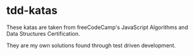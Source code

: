 # tdd-katas

These katas are taken from freeCodeCamp's JavaScript 
Algorithms and Data Structures Certification. 

They are my own solutions found through test driven development. 